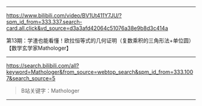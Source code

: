 
---

https://www.bilibili.com/video/BV1Ut411Y7JU/?spm_id_from=333.337.search-card.all.click&vd_source=d3a3afd42064c51076a38e9b8d3c414a

第13期：学渣也能看懂！欧拉恒等式的几何证明（复数乘积的三角形法+单位圆）【数学玄学家Mathologer】

---

https://search.bilibili.com/all?keyword=Mathologer&from_source=webtop_search&spm_id_from=333.1007&search_source=5

> B站关键字：Mathologer

---


